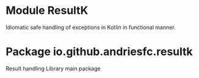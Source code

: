 # Module ResultK

Idiomatic safe handling of exceptions in Kotlin in functional manner.

# Package io.github.andriesfc.resultk

Result handling Library main package

